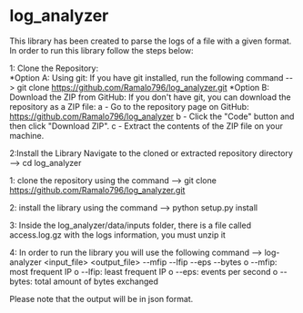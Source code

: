 # log_analyzer

This library has been created to parse the logs of a file with a given format.
In order to run this library follow the steps below:

1: Clone the Repository:                                                                                                                                                
       *Option A: Using git:
       If you have git installed, run the following command --> git clone https://github.com/Ramalo796/log_analyzer.git
       *Option B: Download the ZIP from GitHub:
        If you don't have git, you can download the repository as a ZIP file:
            a - Go to the repository page on GitHub: https://github.com/Ramalo796/log_analyzer
            b - Click the "Code" button and then click "Download ZIP".
            c - Extract the contents of the ZIP file on your machine.

2:Install the Library
	Navigate to the cloned or extracted repository directory --> cd log_analyzer






1: clone the repository using the command --> git clone https://github.com/Ramalo796/log_analyzer.git

2: install the library using the command --> python setup.py install

3: Inside the log_analyzer/data/inputs folder, there is a file called access.log.gz with the logs information, you must unzip it

4: In order to run the library you will use the following command --> log-analyzer <input_file>  <output_file> --mfip --lfip --eps --bytes
  o --mfip: most frequent IP
  o --lfip: least frequent IP
  o --eps: events per second
  o --bytes: total amount of bytes exchanged
  
  Please note that the output will be in json format.
